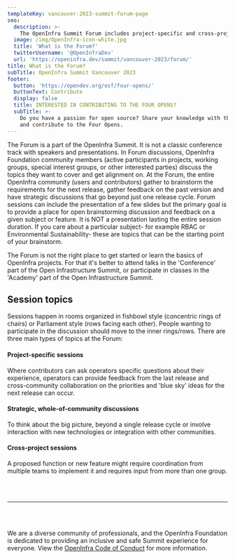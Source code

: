 ```yaml
---
templateKey: vancouver-2023-summit-forum-page
seo:
  description: >-
    The OpenInfra Summit Forum includes project-specific and cross-project sessions, and community discussions.
  image: /img/OpenInfra-icon-white.jpg
  title: 'What is the Forum?'
  twitterUsername: '@OpenInfraDev'
  url: 'https://openinfra.dev/summit/vancouver-2023/forum/'
title: What is the Forum?
subTitle: OpenInfra Summit Vancouver 2023
footer:
  button: 'https://opendev.org/osf/four-opens/'
  buttonText: Contribute
  display: false
  title: INTERESTED IN CONTRIBUTING TO THE FOUR OPENS?
  subTitle: >-
    Do you have a passion for open source? Share your knowledge with the world
    and contribute to the Four Opens.
---
```

The Forum is a part of the OpenInfra Summit. It is not a classic conference track with speakers and presentations. In Forum discussions, OpenInfra Foundation community members (active participants in projects, working groups, special interest groups, or other interested parties) discuss the topics they want to cover and get alignment on.
At the Forum, the entire OpenInfra community (users and contributors) gather to brainstorm the requirements for the next release, gather feedback on the past version and have strategic discussions that go beyond just one release cycle. 
Forum sessions can include the presentation of a few slides but the primary goal is to provide a place for open brainstorming discussion and feedback on a given subject or feature. It is NOT a presentation lasting the entire session duration. If you care about a particular subject- for example RBAC or Environmental Sustainability- these are topics that can be the starting point of your brainstorm.

The Forum is not the right place to get started or learn the basics of OpenInfra projects. For that it's better to attend talks in the 'Conference' part of the Open Infrastructure Summit, or participate in classes in the 'Academy' part of the Open Infrastructure Summit.

## Session topics

Sessions happen in rooms organized in fishbowl style (concentric rings of chairs) or Parliament style (rows facing each other). People wanting to participate in the discussion should move to the inner rings/rows. There are three main types of topics at the Forum:


#### Project-specific sessions

Where contributors can ask operators specific questions about their experience, operators can provide feedback from the last release and cross-community collaboration on the priorities and 'blue sky' ideas for the next release can occur.

#### Strategic, whole-of-community discussions

To think about the big picture, beyond a single release cycle or involve interaction with new technologies or integration with other communities.

#### Cross-project sessions

A proposed function or new feature might require coordination from multiple teams to implement it and requires input from more than one group.


<br />
<br />

----

<br />
<br />

We are a diverse community of professionals, and the OpenInfra Foundation is dedicated to providing an inclusive and safe Summit experience for everyone. View the [OpenInfra Code of Conduct](/legal/code-of-conduct) for more information.